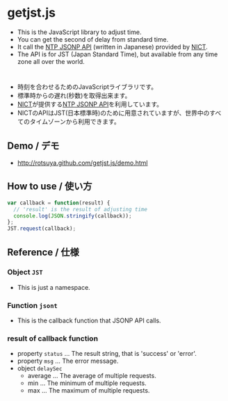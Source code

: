# getjst.js

* This is the JavaScript library to adjust time.
* You can get the second of delay from standard time.
* It call the [NTP JSONP API](http://www2.nict.go.jp/aeri/sts/tsp/PubNtp/clients.html) (written in Japanese) provided by [NICT](http://www.nict.go.jp/en/).
* The API is for JST (Japan Standard Time), but available from any time zone all over the world.

# 

* 時刻を合わせるためのJavaScriptライブラリです。
* 標準時からの遅れ(秒数)を取得出来ます。
* [NICT](http://www.nict.go.jp/)が提供する[NTP JSONP API](http://www2.nict.go.jp/aeri/sts/tsp/PubNtp/clients.html)を利用しています。
* NICTのAPIはJST(日本標準時)のために用意されていますが、世界中のすべてのタイムゾーンから利用できます。

## Demo / デモ

* http://rotsuya.github.com/getjst.js/demo.html

## How to use / 使い方

```javascript
var callback = function(result) {
  // 'result' is the result of adjusting time
  console.log(JSON.stringify(callback));
};
JST.request(callback);
```

## Reference / 仕様

### Object `JST`

* This is just a namespace.

### Function `jsont`

* This is the callback function that JSONP API calls.

### result of callback function

* property `status` … The result string, that is 'success' or 'error'.
* property `msg` … The error message.
* object `delaySec`
  * average … The average of multiple requests.
  * min … The minimum of multiple requests.
  * max … The maximum of multiple requests.